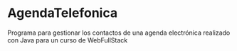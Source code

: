 # AgendaTelefonica
Programa para gestionar los contactos de una agenda electrónica realizado con Java para un curso de WebFullStack
